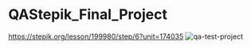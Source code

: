 # QAStepik_Final_Project
https://stepik.org/lesson/199980/step/6?unit=174035
![qa-test-project](https://user-images.githubusercontent.com/83756447/150148145-a14d8a63-10c0-40ee-9a63-3843cb712c07.jpg)
